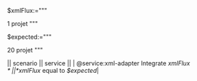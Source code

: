 $xmlFlux:="""
<?xml version="1.0" encoding="UTF-8" standalone="yes"?>
<projet id="100">
    <status>1</status>
    <name>projet</name>
</projet>
"""

$expected:="""
<?xml version="1.0" encoding="UTF-8" standalone="yes"?>
<projet id="100">
    <status>20</status>
    <name>projet</name>
</projet>
"""

|| scenario || service ||
|  @service:xml-adapter Integrate *$xmlFlux* |
| *$xmlFlux* equal to *$expected*|